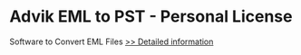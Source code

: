 # Advik EML to PST - Personal License
Software to Convert EML Files
[>> Detailed information](https://secure.shareit.com/shareit/product.html?productid=300805794&affiliateid=200057808)